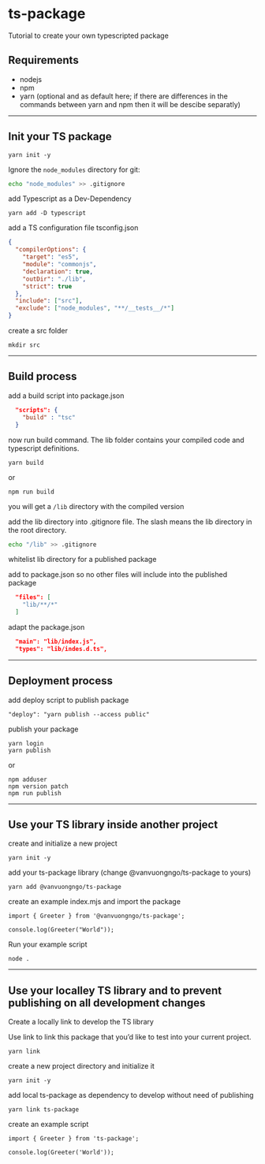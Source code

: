 # ts-package
Tutorial to create your own typescripted package

## Requirements

- nodejs
- npm
- yarn (optional and as default here; if there are differences in the commands between yarn and npm then it will be descibe separatly)

---

## Init your TS package

```
yarn init -y
```

Ignore the `node_modules` directory for git:

```bash
echo "node_modules" >> .gitignore
```

add Typescript as a Dev-Dependency

```
yarn add -D typescript
```

add a TS configuration file tsconfig.json

```json
{
  "compilerOptions": {
    "target": "es5",
    "module": "commonjs",
    "declaration": true,
    "outDir": "./lib",
    "strict": true
  },
  "include": ["src"],
  "exclude": ["node_modules", "**/__tests__/*"]
}
```

create a src folder

```
mkdir src
```

---

## Build process

add a build script into package.json

```json
  "scripts": {
    "build" : "tsc"
  }
```

now run build command. The lib folder contains your compiled code and typescript definitions.

```
yarn build
```

or

```
npm run build
```

you will get a `/lib` directory with the compiled version


add the lib directory into .gitignore file. The slash means the lib directory in the root directory.

```bash
echo "/lib" >> .gitignore
```

whitelist lib directory for a published package

add to package.json so no other files will include into the published package

```json
  "files": [
    "lib/**/*"
  ]
```

adapt the package.json

```json
  "main": "lib/index.js",
  "types": "lib/indes.d.ts",
```

---

## Deployment process

add deploy script to publish package

```
"deploy": "yarn publish --access public"
```

publish your package

```
yarn login
yarn publish
```

or

```
npm adduser
npm version patch
npm run publish
```

---

## Use your TS library inside another project

create and initialize a new project

```
yarn init -y
```

add your ts-package library (change @vanvuongngo/ts-package to yours)

```
yarn add @vanvuongngo/ts-package
```

create an example index.mjs and import the package

```
import { Greeter } from '@vanvuongngo/ts-package';

console.log(Greeter("World"));
```

Run your example script

```
node .
```

---

## Use your localley TS library and to prevent publishing on all development changes

Create a locally link to develop the TS library

Use link to link this package that you’d like to test into your current project.

```
yarn link
```

create a new project directory and initialize it

```
yarn init -y
```

add local ts-package as dependency to develop without need of publishing

```
yarn link ts-package
```

create an example script

```
import { Greeter } from 'ts-package';

console.log(Greeter('World'));
```
